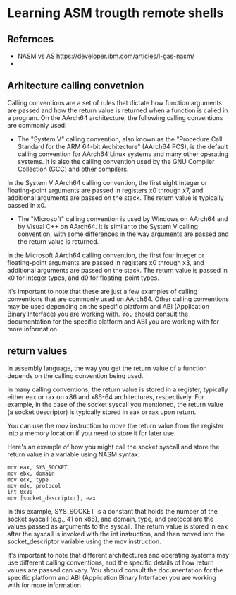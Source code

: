 # Learning ASM trougth remote shells

## Refernces

-   NASM vs AS https://developer.ibm.com/articles/l-gas-nasm/
-

## Arhitecture calling convetnion

Calling conventions are a set of rules that dictate how function arguments are passed and how the return value is returned when a function is called in a program. On the AArch64 architecture, the following calling conventions are commonly used:

-   The "System V" calling convention, also known as the "Procedure Call Standard for the ARM 64-bit Architecture" (AArch64 PCS), is the default calling convention for AArch64 Linux systems and many other operating systems. It is also the calling convention used by the GNU Compiler Collection (GCC) and other compilers.

In the System V AArch64 calling convention, the first eight integer or floating-point arguments are passed in registers x0 through x7, and additional arguments are passed on the stack. The return value is typically passed in x0.

-   The "Microsoft" calling convention is used by Windows on AArch64 and by Visual C++ on AArch64. It is similar to the System V calling convention, with some differences in the way arguments are passed and the return value is returned.

In the Microsoft AArch64 calling convention, the first four integer or floating-point arguments are passed in registers x0 through x3, and additional arguments are passed on the stack. The return value is passed in x0 for integer types, and d0 for floating-point types.

It's important to note that these are just a few examples of calling conventions that are commonly used on AArch64. Other calling conventions may be used depending on the specific platform and ABI (Application Binary Interface) you are working with. You should consult the documentation for the specific platform and ABI you are working with for more information.

## return values

In assembly language, the way you get the return value of a function depends on the calling convention being used.

In many calling conventions, the return value is stored in a register, typically either eax or rax on x86 and x86-64 architectures, respectively. For example, in the case of the socket syscall you mentioned, the return value (a socket descriptor) is typically stored in eax or rax upon return.

You can use the mov instruction to move the return value from the register into a memory location if you need to store it for later use.

Here's an example of how you might call the socket syscall and store the return value in a variable using NASM syntax:

```
mov eax, SYS_SOCKET
mov ebx, domain
mov ecx, type
mov edx, protocol
int 0x80
mov [socket_descriptor], eax
```

In this example, SYS_SOCKET is a constant that holds the number of the socket syscall (e.g., 41 on x86), and domain, type, and protocol are the values passed as arguments to the syscall. The return value is stored in eax after the syscall is invoked with the int instruction, and then moved into the socket_descriptor variable using the mov instruction.

It's important to note that different architectures and operating systems may use different calling conventions, and the specific details of how return values are passed can vary. You should consult the documentation for the specific platform and ABI (Application Binary Interface) you are working with for more information.
